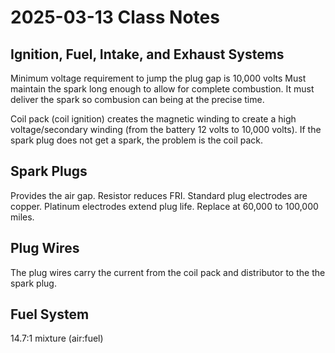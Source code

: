 # 2025-03-13 Class Notes

## Ignition, Fuel, Intake, and Exhaust Systems

Minimum voltage requirement to jump the plug gap is 10,000 volts
Must maintain the spark long enough to allow for complete combustion.
It must deliver the spark so combusion can being at the precise time.

Coil pack (coil ignition) creates the magnetic winding to create a high voltage/secondary winding (from the battery 12 volts to 10,000 volts).
If the spark plug does not get a spark, the problem is the coil pack.

## Spark Plugs

Provides the air gap.
Resistor reduces FRI.
Standard plug electrodes are copper.
Platinum electrodes extend plug life.
Replace at 60,000 to 100,000 miles.

## Plug Wires

The plug wires carry the current from the coil pack and distributor to the the spark plug.

## Fuel System

14.7:1 mixture (air:fuel)
